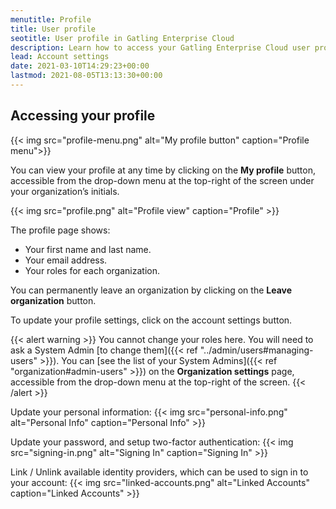 ```yaml
---
menutitle: Profile
title: User profile
seotitle: User profile in Gatling Enterprise Cloud
description: Learn how to access your Gatling Enterprise Cloud user profile and leave an organization.
lead: Account settings
date: 2021-03-10T14:29:23+00:00
lastmod: 2021-08-05T13:13:30+00:00
---
```


## Accessing your profile

{{< img src="profile-menu.png" alt="My profile button" caption="Profile menu">}}

You can view your profile at any time by clicking on the **My profile** button, accessible from the drop-down menu at the top-right of the screen under your organization’s initials.

{{< img src="profile.png" alt="Profile view" caption="Profile" >}}

The profile page shows:

- Your first name and last name.
- Your email address.
- Your roles for each organization.

You can permanently leave an organization by clicking on the **Leave organization** button.

To update your profile settings, click on the account settings button.

{{< alert warning >}}
You cannot change your roles here. You will need to ask a System Admin [to change them]({{< ref "../admin/users#managing-users" >}}).
You can [see the list of your System Admins]({{< ref "organization#admin-users" >}}) on the **Organization settings** page, accessible
from the drop-down menu at the top-right of the screen.
{{< /alert >}}

Update your personal information:
{{< img src="personal-info.png" alt="Personal Info" caption="Personal Info" >}}

Update your password, and setup two-factor authentication:
{{< img src="signing-in.png" alt="Signing In" caption="Signing In" >}}

Link / Unlink available identity providers, which can be used to sign in to your account:
{{< img src="linked-accounts.png" alt="Linked Accounts" caption="Linked Accounts" >}}
